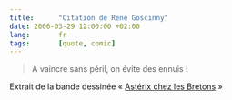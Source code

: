 ```yaml
---
title:      "Citation de René Goscinny"
date: 2006-03-29 12:00:00 +02:00
lang:       fr
tags:       [quote, comic]
---
```


> A vaincre sans péril, on évite des ennuis !

Extrait de la bande dessinée « [Astérix chez les Bretons](http://www.amazon.com/exec/obidos/ASIN/2012101402) »
